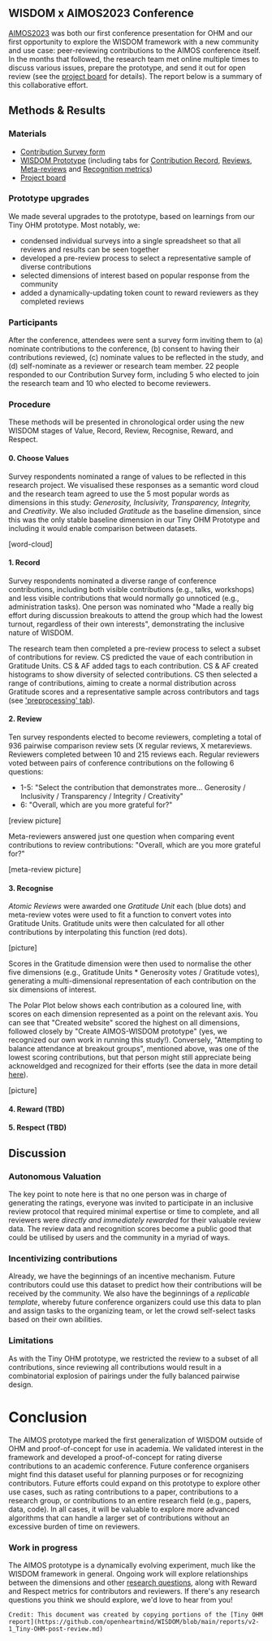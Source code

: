 ## WISDOM x AIMOS2023 Conference
[AIMOS2023](https://openheartmind.org/aimos-conference-and-collaboration/) was both our first conference presentation for OHM and our first opportunity to explore the WISDOM framework with a new community and use case: peer-reviewing contributions to the AIMOS conference itself. In the months that followed, the research team met online multiple times to discuss various issues, prepare the prototype, and send it out for open review (see the [project board](https://github.com/orgs/openheartmind/projects/1) for details). The report below is a summary of this collaborative effort.

## Methods & Results
### Materials
- [Contribution Survey form](https://forms.gle/nyAr8baUuQ23FdUK9)
- [WISDOM Prototype](https://docs.google.com/spreadsheets/d/1kQJM2kEVulzwXBQZuvR46wxaQY5_ohm0rbndIkdEkSE/edit?usp=sharing) (including tabs for [Contribution Record](https://docs.google.com/spreadsheets/d/1kQJM2kEVulzwXBQZuvR46wxaQY5_ohm0rbndIkdEkSE/edit?gid=1156578512#gid=1156578512), [Reviews](https://docs.google.com/spreadsheets/d/1kQJM2kEVulzwXBQZuvR46wxaQY5_ohm0rbndIkdEkSE/edit?gid=7517777#gid=7517777), [Meta-reviews](https://docs.google.com/spreadsheets/d/1kQJM2kEVulzwXBQZuvR46wxaQY5_ohm0rbndIkdEkSE/edit?gid=1777353795#gid=1777353795) and [Recognition metrics](https://docs.google.com/spreadsheets/d/1kQJM2kEVulzwXBQZuvR46wxaQY5_ohm0rbndIkdEkSE/edit?gid=1929743917#gid=1929743917))
- [Project board](https://github.com/orgs/openheartmind/projects/1)

### Prototype upgrades
We made several upgrades to the prototype, based on learnings from our Tiny OHM prototype. Most notably, we:
- condensed individual surveys into a single spreadsheet so that all reviews and results can be seen together
- developed a pre-review process to select a representative sample of diverse contributions
- selected dimensions of interest based on popular response from the community
- added a dynamically-updating token count to reward reviewers as they completed reviews

### Participants
After the conference, attendees were sent a survey form inviting them to (a) nominate contributions to the conference, (b) consent to having their contributions reviewed, (c) nominate values to be reflected in the study, and (d) self-nominate as a reviewer or research team member. 22 people responded to our Contribution Survey form, including 5 who elected to join the research team and 10 who elected to become reviewers.

### Procedure
These methods will be presented in chronological order using the new WISDOM stages of Value, Record, Review, Recognise, Reward, and Respect.

#### 0. Choose Values
Survey respondents nominated a range of values to be reflected in this research project. We visualised these responses as a semantic word cloud and the research team agreed to use the 5 most popular words as dimensions in this study: _Generosity, Inclusivity, Transparency, Integrity,_  and _Creativity_. We also included _Gratitude_ as the baseline dimension, since this was the only stable baseline dimension in our Tiny OHM Prototype and including it would enable comparison between datasets.

[word-cloud]

#### 1. Record
Survey respondents nominated a diverse range of conference contributions, including both visible contributions (e.g., talks, workshops) and less visible contributions that would normally go unnoticed (e.g., administration tasks). One person was nominated who "Made a really big effort during discussion breakouts to attend the group which had the lowest turnout, regardless of their own interests", demonstrating the inclusive nature of WISDOM. 

The research team then completed a pre-review process to select a subset of contributions for review. CS predicted the vaue of each contribution in Gratitude Units. CS & AF added tags to each contribution. CS & AF created histograms to show diversity of selected contributions. CS then selected a range of contributions, aiming to create a normal distribution across Gratitude scores and a representative sample across contributors and tags (see ['preprocessing' tab](https://docs.google.com/spreadsheets/d/1kQJM2kEVulzwXBQZuvR46wxaQY5_ohm0rbndIkdEkSE/edit?gid=1750896307#gid=1750896307)). 
 
#### 2. Review
Ten survey respondents elected to become reviewers, completing a total of 936 pairwise comparison review sets (X regular reviews, X metareviews. Reviewers completed between 10 and 215 reviews each. Regular reviewers voted between pairs of conference contributions on the following 6 questions:
- 1-5: "Select the contribution that demonstrates more... Generosity / Inclusivity / Transparency /	Integrity /	Creativity"
- 6: "Overall, which are you more grateful for?"

[review picture]

Meta-reviewers answered just one question when comparing event contributions to review contributions: "Overall, which are you more grateful for?"

[meta-review picture]

#### 3. Recognise
_Atomic Reviews_ were awarded one _Gratitude Unit_ each (blue dots) and meta-review votes were used to fit a function to convert votes into Gratitude Units. Gratitude units were then calculated for all other contributions by interpolating this function (red dots). 

[picture]

Scores in the Gratitude dimension were then used to normalise the other five dimensions (e.g., Gratitude Units * Generosity votes / Gratitude votes), generating a multi-dimensional representation of each contribution on the six dimensions of interest.

The Polar Plot below shows each contribution as a coloured line, with scores on each dimension represented as a point on the relevant axis. You can see that "Created website" scored the highest on all dimensions, followed closely by "Create AIMOS-WISDOM prototype" (yes, we recognized our own work in running this study!). Conversely, "Attempting to balance attendance at breakout groups", mentioned above, was one of the lowest scoring contributions, but that person might still appreciate being acknoweldged and recognized for their efforts (see the data in more detail [here](https://docs.google.com/spreadsheets/d/1kQJM2kEVulzwXBQZuvR46wxaQY5_ohm0rbndIkdEkSE/edit?gid=1929743917#gid=1929743917)).

[picture]

#### 4. Reward (TBD)

#### 5. Respect (TBD)

## Discussion

### Autonomous Valuation
The key point to note here is that no one person was in charge of generating the ratings, everyone was invited to participate in an inclusive review protocol that required minimal expertise or time to complete, and all reviewers were _directly and immediately rewarded_ for their valuable review data. The review data and recognition scores become a public good that could be utilised by users and the community in a myriad of ways.

### Incentivizing contributions
Already, we have the beginnings of an incentive mechanism. Future contributors could use this dataset to predict how their contributions will be received by the community. We also have the beginnings of a _replicable template_, whereby future conference organizers could use this data to plan and assign tasks to the organizing team, or let the crowd self-select tasks based on their own abilities.  

### Limitations
As with the Tiny OHM prototype, we restricted the review to a subset of all contributions, since reviewing all contributions would result in a combinatorial explosion of pairings under the fully balanced pairwise design. 

# Conclusion
The AIMOS prototype marked the first generalization of WISDOM outside of OHM and proof-of-concept for use in academia. We validated interest in the framework and developed a proof-of-concept for rating diverse contributions to an academic conference. Future conference organisers might find this dataset useful for planning purposes or for recognizing contributors. Future efforts could expand on this prototype to explore other use cases, such as rating contributions to a paper, contributions to a research group, or contributions to an entire research field (e.g., papers, data, code). In all cases, it will be valuable to explore more advanced algorithms that can handle a larger set of contributions without an excessive burden of time on reviewers.

### Work in progress
The AIMOS prototype is a dynamically evolving experiment, much like the WISDOM framework in general. Ongoing work will explore relationships between the dimensions and other [research questions](https://docs.google.com/spreadsheets/d/1kQJM2kEVulzwXBQZuvR46wxaQY5_ohm0rbndIkdEkSE/edit?gid=1589203329#gid=1589203329), along with Reward and Respect metrics for contributors and reviewers. If there's any research questions you think we should explore, we'd love to hear from you! 


~~~
Credit: This document was created by copying portions of the [Tiny OHM report](https://github.com/openheartmind/WISDOM/blob/main/reports/v2-1_Tiny-OHM-post-review.md)

